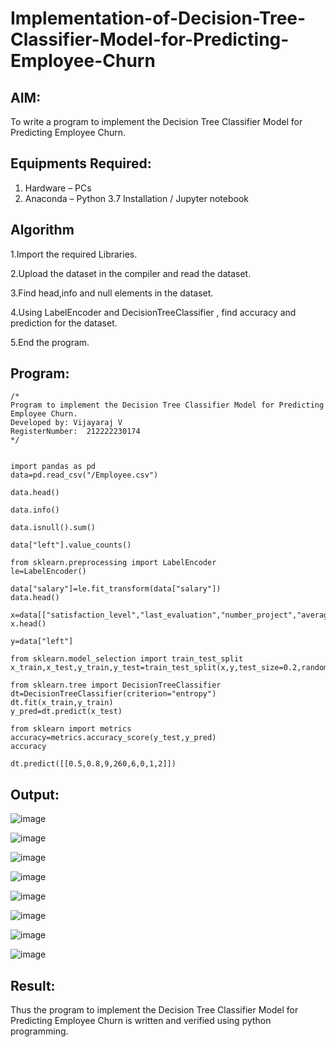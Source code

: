 # Implementation-of-Decision-Tree-Classifier-Model-for-Predicting-Employee-Churn

## AIM:
To write a program to implement the Decision Tree Classifier Model for Predicting Employee Churn.

## Equipments Required:
1. Hardware – PCs
2. Anaconda – Python 3.7 Installation / Jupyter notebook

## Algorithm
1.Import the required Libraries.

2.Upload the dataset in the compiler and read the dataset.

3.Find head,info and null elements in the dataset.

4.Using LabelEncoder and DecisionTreeClassifier , find accuracy and prediction for the dataset.

5.End the program.

## Program:
```
/*
Program to implement the Decision Tree Classifier Model for Predicting Employee Churn.
Developed by: Vijayaraj V
RegisterNumber:  212222230174
*/
```
```

import pandas as pd
data=pd.read_csv("/Employee.csv")

data.head()

data.info()

data.isnull().sum()

data["left"].value_counts()

from sklearn.preprocessing import LabelEncoder
le=LabelEncoder()

data["salary"]=le.fit_transform(data["salary"])
data.head()

x=data[["satisfaction_level","last_evaluation","number_project","average_montly_hours","time_spend_company","Work_accident","promotion_last_5years","salary"]]
x.head()

y=data["left"]

from sklearn.model_selection import train_test_split
x_train,x_test,y_train,y_test=train_test_split(x,y,test_size=0.2,random_state=100)

from sklearn.tree import DecisionTreeClassifier
dt=DecisionTreeClassifier(criterion="entropy")
dt.fit(x_train,y_train)
y_pred=dt.predict(x_test)

from sklearn import metrics
accuracy=metrics.accuracy_score(y_test,y_pred)
accuracy

dt.predict([[0.5,0.8,9,260,6,0,1,2]])
```


## Output:

![image](https://github.com/vijayarajv1704/Implementation-of-Decision-Tree-Classifier-Model-for-Predicting-Employee-Churn/assets/121303741/5d816ffa-7cc1-491a-88cb-002c7c8ef758)

![image](https://github.com/vijayarajv1704/Implementation-of-Decision-Tree-Classifier-Model-for-Predicting-Employee-Churn/assets/121303741/a746cbb2-abfb-40a1-a0d2-627f8abe87c2)

![image](https://github.com/vijayarajv1704/Implementation-of-Decision-Tree-Classifier-Model-for-Predicting-Employee-Churn/assets/121303741/9ef26ef4-9228-4d3a-a40d-17140f1e80a6)

![image](https://github.com/vijayarajv1704/Implementation-of-Decision-Tree-Classifier-Model-for-Predicting-Employee-Churn/assets/121303741/2f8f9a39-71ff-4ea6-babb-20cded30536f)

![image](https://github.com/vijayarajv1704/Implementation-of-Decision-Tree-Classifier-Model-for-Predicting-Employee-Churn/assets/121303741/e5b72d4f-b354-4efe-9fda-65edb433f0d6)

![image](https://github.com/vijayarajv1704/Implementation-of-Decision-Tree-Classifier-Model-for-Predicting-Employee-Churn/assets/121303741/22a930f7-0ad8-44a3-ba23-b7d5cfb601c1)

![image](https://github.com/vijayarajv1704/Implementation-of-Decision-Tree-Classifier-Model-for-Predicting-Employee-Churn/assets/121303741/3cb95928-5014-4c03-809b-df012d2270ad)

![image](https://github.com/vijayarajv1704/Implementation-of-Decision-Tree-Classifier-Model-for-Predicting-Employee-Churn/assets/121303741/be6243cb-fe20-45e1-9584-129d8f1f6c05)


## Result:
Thus the program to implement the  Decision Tree Classifier Model for Predicting Employee Churn is written and verified using python programming.
